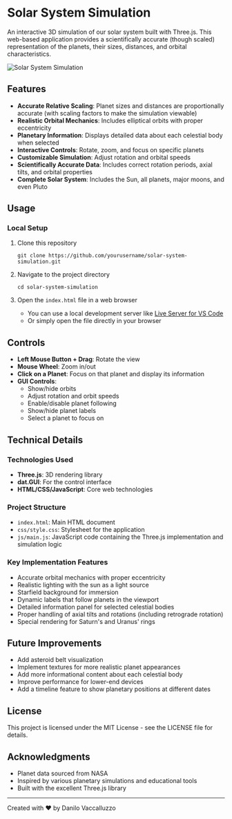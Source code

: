 # Solar System Simulation

An interactive 3D simulation of our solar system built with Three.js. This web-based application provides a scientifically accurate (though scaled) representation of the planets, their sizes, distances, and orbital characteristics.

![Solar System Simulation](https://cdn.britannica.com/93/95393-050-5329EE11/planets-distance-order-Sun.jpg)

## Features

- **Accurate Relative Scaling**: Planet sizes and distances are proportionally accurate (with scaling factors to make the simulation viewable)
- **Realistic Orbital Mechanics**: Includes elliptical orbits with proper eccentricity
- **Planetary Information**: Displays detailed data about each celestial body when selected
- **Interactive Controls**: Rotate, zoom, and focus on specific planets
- **Customizable Simulation**: Adjust rotation and orbital speeds
- **Scientifically Accurate Data**: Includes correct rotation periods, axial tilts, and orbital properties
- **Complete Solar System**: Includes the Sun, all planets, major moons, and even Pluto

## Usage

### Local Setup

1. Clone this repository
   ```
   git clone https://github.com/yourusername/solar-system-simulation.git
   ```

2. Navigate to the project directory
   ```
   cd solar-system-simulation
   ```

3. Open the `index.html` file in a web browser
   - You can use a local development server like [Live Server for VS Code](https://marketplace.visualstudio.com/items?itemName=ritwickdey.LiveServer)
   - Or simply open the file directly in your browser

## Controls

- **Left Mouse Button + Drag**: Rotate the view
- **Mouse Wheel**: Zoom in/out
- **Click on a Planet**: Focus on that planet and display its information
- **GUI Controls**: 
  - Show/hide orbits
  - Adjust rotation and orbit speeds
  - Enable/disable planet following
  - Show/hide planet labels
  - Select a planet to focus on

## Technical Details

### Technologies Used

- **Three.js**: 3D rendering library
- **dat.GUI**: For the control interface
- **HTML/CSS/JavaScript**: Core web technologies

### Project Structure

- `index.html`: Main HTML document
- `css/style.css`: Stylesheet for the application
- `js/main.js`: JavaScript code containing the Three.js implementation and simulation logic

### Key Implementation Features

- Accurate orbital mechanics with proper eccentricity
- Realistic lighting with the sun as a light source
- Starfield background for immersion
- Dynamic labels that follow planets in the viewport
- Detailed information panel for selected celestial bodies
- Proper handling of axial tilts and rotations (including retrograde rotation)
- Special rendering for Saturn's and Uranus' rings

## Future Improvements

- Add asteroid belt visualization
- Implement textures for more realistic planet appearances
- Add more informational content about each celestial body
- Improve performance for lower-end devices
- Add a timeline feature to show planetary positions at different dates

## License

This project is licensed under the MIT License - see the LICENSE file for details.

## Acknowledgments

- Planet data sourced from NASA
- Inspired by various planetary simulations and educational tools
- Built with the excellent Three.js library

---

Created with ❤️ by Danilo Vaccalluzzo